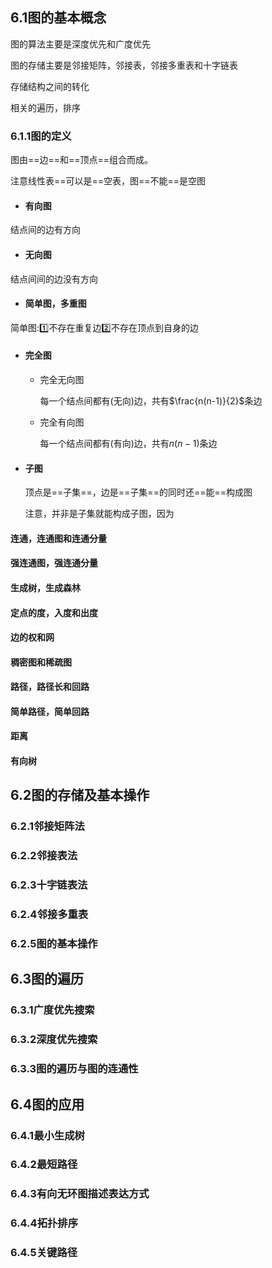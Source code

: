 ## 6.1图的基本概念

图的算法主要是深度优先和广度优先

图的存储主要是邻接矩阵，邻接表，邻接多重表和十字链表

存储结构之间的转化

相关的遍历，排序

### 6.1.1图的定义

图由==边==和==顶点==组合而成。

注意线性表==可以是==空表，图==不能==是空图

- #### 有向图

结点间的边有方向

- #### 无向图

结点间间的边没有方向

- #### 简单图，多重图

简单图::one:不存在重复边:two:不存在顶点到自身的边

- #### 完全图

  - 完全无向图

    每一个结点间都有(无向)边，共有$\frac{n(n-1)}{2}$条边

  - 完全有向图

    每一个结点间都有(有向)边，共有${n(n-1)}$条边

- #### 子图

  顶点是==子集==，边是==子集==的同时还==能==构成图

  注意，并非是子集就能构成子图，因为

#### 连通，连通图和连通分量

#### 强连通图，强连通分量

#### 生成树，生成森林

#### 定点的度，入度和出度

#### 边的权和网

#### 稠密图和稀疏图

#### 路径，路径长和回路

#### 简单路径，简单回路

#### 距离

#### 有向树





## 6.2图的存储及基本操作

### 6.2.1邻接矩阵法

### 6.2.2邻接表法

### 6.2.3十字链表法

### 6.2.4邻接多重表

### 6.2.5图的基本操作



## 6.3图的遍历

### 6.3.1广度优先搜索

### 6.3.2深度优先搜索

### 6.3.3图的遍历与图的连通性



## 6.4图的应用

### 6.4.1最小生成树

### 6.4.2最短路径

### 6.4.3有向无环图描述表达方式

### 6.4.4拓扑排序

### 6.4.5关键路径



